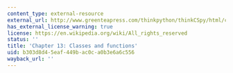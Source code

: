 ```yaml
---
content_type: external-resource
external_url: http://www.greenteapress.com/thinkpython/thinkCSpy/html/chap13.html
has_external_license_warning: true
license: https://en.wikipedia.org/wiki/All_rights_reserved
status: ''
title: 'Chapter 13: Classes and functions'
uid: b303d8d4-5eaf-449b-ac0c-a0b3e6a6c556
wayback_url: ''
---
```

